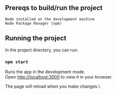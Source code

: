 ## Prereqs to build/run the project
    Node installed on the development machine
    Node Package Manager (npm)

## Running the project
In the project directory, you can run:

### `npm start`

Runs the app in the development mode.\
Open [http://localhost:3000](http://localhost:3000) to view it in your browser.

The page will reload when you make changes.\

